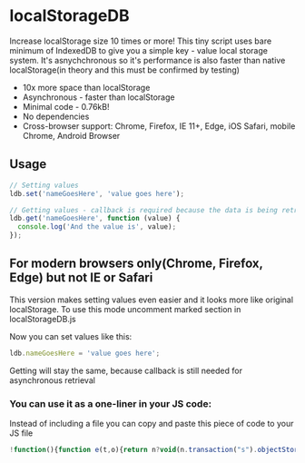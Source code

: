 # localStorageDB
Increase localStorage size 10 times or more! This tiny script uses bare minimum of IndexedDB to give you a simple key - value local storage system. It's asnychchronous so it's performance is also faster than native localStorage(in theory and this must be confirmed by testing)

* 10x more space than localStorage
* Asynchronous - faster than localStorage
* Minimal code - 0.76kB!
* No dependencies
* Cross-browser support: Chrome, Firefox, IE 11+, Edge, iOS Safari, mobile Chrome, Android Browser

## Usage

```javascript
// Setting values
ldb.set('nameGoesHere', 'value goes here');

// Getting values - callback is required because the data is being retrieved asynchronously:
ldb.get('nameGoesHere', function (value) {
  console.log('And the value is', value);
});
```

## For modern browsers only(Chrome, Firefox, Edge) but not IE or Safari

This version makes setting values even easier and it looks more like original localStorage. To use this mode uncomment marked section in localStorageDB.js

Now you can set values like this:
```javascript
ldb.nameGoesHere = 'value goes here';
```

Getting will stay the same, because callback is still needed for asynchronous retrieval

### You can use it as a one-liner in your JS code:
Instead of including a file you can copy and paste this piece of code to your JS file

```javascript
!function(){function e(t,o){return n?void(n.transaction("s").objectStore("s").get(t).onsuccess=function(e){var t=e.target.result&&e.target.result.v||null;o(t)}):void setTimeout(function(){e(t,o)},100)}var t=window.indexedDB||window.mozIndexedDB||window.webkitIndexedDB||window.msIndexedDB;if(!t)return void console.error("indexDB not supported");var n,o={k:"",v:""},r=t.open("d2",1);r.onsuccess=function(e){n=this.result},r.onerror=function(e){console.error("indexedDB request error"),console.log(e)},r.onupgradeneeded=function(e){n=null;var t=e.target.result.createObjectStore("s",{keyPath:"k"});t.transaction.oncomplete=function(e){n=e.target.db}},window.ldb={get:e,set:function(e,t){o.k=e,o.v=t,n.transaction("s","readwrite").objectStore("s").put(o)}}}();
```